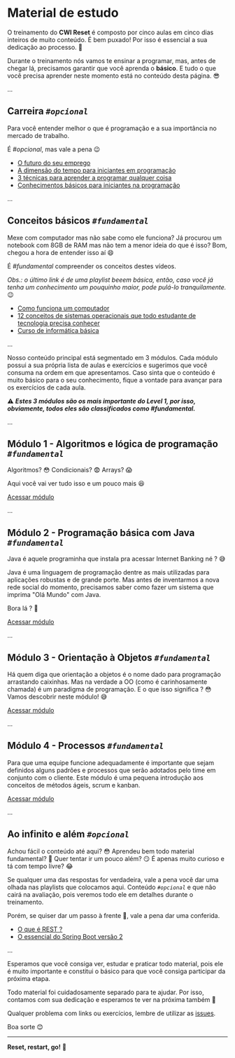 # Material de estudo

O treinamento do **CWI Reset** é composto por cinco aulas em cinco dias inteiros de muito conteúdo. É bem puxado! Por isso é essencial a sua dedicação ao processo. 💪

Durante o treinamento nós vamos te ensinar a programar, mas, antes de chegar lá, precisamos garantir que você aprenda o **básico**. E tudo o que você precisa aprender neste momento está no conteúdo desta página. 😎

...

## Carreira _`#opcional`_

Para você entender melhor o que é programação e a sua importância no mercado de trabalho.

É _#opcional_, mas vale a pena 😉

- [O futuro do seu emprego](https://youtu.be/qVGxWi6XDAI)
- [A dimensão do tempo para iniciantes em programação](https://youtu.be/Qb5b8ZE9tIY)
- [3 técnicas para aprender a programar qualquer coisa](https://youtu.be/ZtMzB5CoekE)
- [Conhecimentos básicos para iniciantes na programação](https://youtu.be/sx4hAHhO9CY)

...

## Conceitos básicos _`#fundamental`_

Mexe com computador mas não sabe como ele funciona? Já procurou um notebook com 8GB de RAM mas não tem a menor ideia do que é isso? Bom, chegou a hora de entender isso aí 😄

É _#fundamental_ compreender os conceitos destes vídeos.

_Obs.: o último link é de uma playlist beeem básica, então, caso você já tenha um conhecimento um pouquinho maior, pode pulá-lo tranquilamente._ 😉

- [Como funciona um computador](https://youtu.be/MpKbTNonIwc)
- [12 conceitos de sistemas operacionais que todo estudante de tecnologia precisa conhecer](https://youtu.be/T7lCM3l7vAQ)
- [Curso de informática básica](https://www.youtube.com/playlist?list=PL-QAz5R5Rlm7wn20xLTIr84gbS2XkzqEZ)

...

Nosso conteúdo principal está segmentado em 3 módulos. Cada módulo possui a sua própria lista de aulas e exercícios e sugerimos que você consuma na ordem em que apresentamos. Caso sinta que o conteúdo é muito básico para o seu conhecimento, fique a vontade para avançar para os exercícios de cada aula.

⚠️ _**Estes 3 módulos são os mais importante do Level 1, por isso, obviamente, todos eles são classificados como #fundamental.**_

...

## Módulo 1 - Algoritmos e lógica de programação _`#fundamental`_

Algoritmos? 😳 Condicionais? 😨 Arrays? 😱

Aqui você vai ver tudo isso e um pouco mais 😆

[Acessar módulo](01-logica-de-programacao/README.md)

...

## Módulo 2 - Programação básica com Java _`#fundamental`_

Java é aquele programinha que instala pra acessar Internet Banking né ? 😅 

Java é uma linguagem de programação dentre as mais utilizadas para aplicações robustas e de grande porte. Mas antes de inventarmos a nova rede social do momento, precisamos saber como fazer um sistema que imprima "Olá Mundo" com Java.

Bora lá ? 💪

[Acessar módulo](02-java/README.md)

...

## Módulo 3 - Orientação à Objetos _`#fundamental`_

Há quem diga que orientação a objetos é o nome dado para programação arrastando caixinhas. Mas na verdade a OO (como é carinhosamente chamada) é um paradigma de programação. E o que isso significa ? 😳 Vamos descobrir neste módulo! 😅

[Acessar módulo](03-orientacao-a-objetos/README.md)

...

## Módulo 4 - Processos _`#fundamental`_

Para que uma equipe funcione adequadamente é importante que sejam definidos alguns padrões e processos que serão adotados pelo time em conjunto com o cliente. Este módulo é uma pequena introdução aos conceitos de métodos ágeis, scrum e kanban.

[Acessar módulo](04-processos/README.md)

...

## Ao infinito e além _`#opcional`_

Achou fácil o conteúdo até aqui? 😳 Aprendeu bem todo material fundamental? 🤔 Quer tentar ir um pouco além? 😏 É apenas muito curioso e tá com tempo livre? 😂

Se qualquer uma das respostas for verdadeira, vale a pena você dar uma olhada nas playlists que colocamos aqui. Conteúdo _`#opcional`_ e que não cairá na avaliação, pois veremos todo ele em detalhes durante o treinamento. 

Porém, se quiser dar um passo à frente 🚀, vale a pena dar uma conferida.

* [O que é REST ?](https://www.youtube.com/watch?v=S7MduKwvVGk)
* [O essencial do Spring Boot versão 2](https://www.youtube.com/playlist?list=PL62G310vn6nFBIxp6ZwGnm8xMcGE3VA5H)

...

Esperamos que você consiga ver, estudar e praticar todo material, pois ele é muito importante e constitui o básico para que você consiga participar da próxima etapa.

Todo material foi cuidadosamente separado para te ajudar. Por isso, contamos com sua dedicação e esperamos te ver na próxima também 👊

Qualquer problema com links ou exercícios, lembre de utilizar as [issues](https://github.com/cwi-reset/edicao-03-level-1/issues).

Boa sorte 😊

---

**Reset, restart, go!** 🚀
